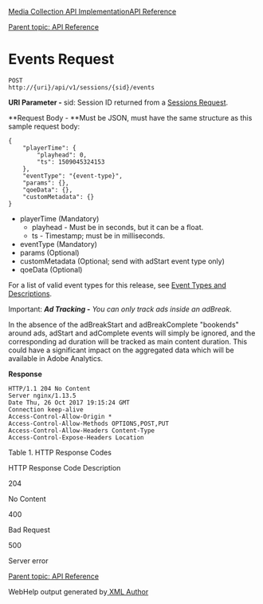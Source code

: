 [](javascript:window.print();)

[Media Collection API Implementation](c_vhl_col-api_overview.html)[API
Reference](c_vhl_col-api_reference.html)

[Parent topic: API Reference](c_vhl_col-api_reference.html)

# **Events Request**

    
    POST
    http://{uri}/api/v1/sessions/{sid}/events
    

**URI Parameter -** sid: Session ID returned from a [Sessions Request](c_vhl_col-api_ref_sessions_req.html).

**Request Body - **Must be JSON, must have the same structure as this sample request body: 
    
    {
        "playerTime": {
            "playhead": 0,
            "ts": 1509045324153
        },
        "eventType": "{event-type}",
        "params": {},
        "qoeData": {},
        "customMetadata": {}
    }

  * playerTime (Mandatory)
    * playhead - Must be in seconds, but it can be a float.
    * ts - Timestamp; must be in milliseconds.
  * eventType (Mandatory)
  * params (Optional) 
  * customMetadata (Optional; send with adStart event type only)
  * qoeData (Optional)

For a list of valid event types for this release, see [Event Types and
Descriptions](c_vhl_col-api_ref_event_types.html).

Important: _**Ad Tracking -** You can only track ads inside an adBreak_.

In the absence of the adBreakStart and adBreakComplete "bookends" around ads,
adStart and adComplete events will simply be ignored, and the corresponding ad
duration will be tracked as main content duration. This could have a
significant impact on the aggregated data which will be available in Adobe
Analytics.

**Response**
    
    HTTP/1.1 204 No Content
    Server nginx/1.13.5
    Date Thu, 26 Oct 2017 19:15:24 GMT
    Connection keep-alive
    Access-Control-Allow-Origin *
    Access-Control-Allow-Methods OPTIONS,POST,PUT
    Access-Control-Allow-Headers Content-Type
    Access-Control-Expose-Headers Location

Table 1. HTTP Response Codes

HTTP Response Code Description

204

No Content

400

Bad Request

500

Server error

[Parent topic: API Reference](c_vhl_col-api_reference.html)

WebHelp output generated by[ <oXygen/> XML Author ](http://www.oxygenxml.com)

